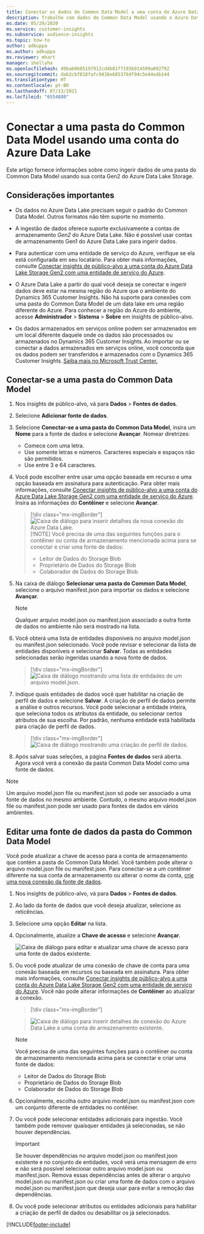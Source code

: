 ```yaml
---
title: Conectar os dados do Common Data Model a uma conta do Azure Data Lake
description: Trabalhe com dados do Common Data Model usando o Azure Data Lake Storage.
ms.date: 05/29/2020
ms.service: customer-insights
ms.subservice: audience-insights
ms.topic: how-to
author: adkuppa
ms.author: adkuppa
ms.reviewer: mhart
manager: shellyha
ms.openlocfilehash: 49bab0605197912cd4b81ff193b914599a092792
ms.sourcegitcommit: dab2cbf818fafc9436e685376df94c5e44e4b144
ms.translationtype: HT
ms.contentlocale: pt-BR
ms.lasthandoff: 07/13/2021
ms.locfileid: "6554880"
---
```

# <a name="connect-to-a-common-data-model-folder-using-an-azure-data-lake-account"></a>Conectar a uma pasta do Common Data Model usando uma conta do Azure Data Lake

Este artigo fornece informações sobre como ingerir dados de uma pasta do Common Data Model usando sua conta Gen2 do Azure Data Lake Storage.

## <a name="important-considerations"></a>Considerações importantes

- Os dados no Azure Data Lake precisam seguir o padrão do Common Data Model. Outros formatos não têm suporte no momento.

- A ingestão de dados oferece suporte exclusivamente a contas de armazenamento *Gen2* do Azure Data Lake. Não é possível usar contas de armazenamento Gen1 do Azure Data Lake para ingerir dados.

- Para autenticar com uma entidade de serviço do Azure, verifique se ela está configurada em seu locatário. Para obter mais informações, consulte [Conectar insights de público-alvo a uma conta do Azure Data Lake Storage Gen2 com uma entidade de serviço do Azure](connect-service-principal.md).

- O Azure Data Lake a partir do qual você deseja se conectar e ingerir dados deve estar na mesma região do Azure que o ambiente do Dynamics 365 Customer Insights. Não há suporte para conexões com uma pasta do Common Data Model de um data lake em uma região diferente do Azure. Para conhecer a região do Azure do ambiente, acesse **Administrador** > **Sistema** > **Sobre** em insights de público-alvo.

- Os dados armazenados em serviços online podem ser armazenados em um local diferente daquele onde os dados são processados ou armazenados no Dynamics 365 Customer Insights. Ao importar ou se conectar a dados armazenados em serviços online, você concorda que os dados podem ser transferidos e armazenados com o Dynamics 365 Customer Insights. [Saiba mais no Microsoft Trust Center.](https://www.microsoft.com/trust-center)

## <a name="connect-to-a-common-data-model-folder"></a>Conectar-se a uma pasta do Common Data Model

1. Nos insights de público-alvo, vá para **Dados** > **Fontes de dados**.

1. Selecione **Adicionar fonte de dados**.

1. Selecione **Conectar-se a uma pasta do Common Data Model**, insira um **Nome** para a fonte de dados e selecione **Avançar**. Nomear diretrizes: 
   - Comece com uma letra.
   - Use somente letras e números. Caracteres especiais e espaços não são permitidos.
   - Use entre 3 e 64 caracteres.

1. Você pode escolher entre usar uma opção baseada em recurso e uma opção baseada em assinatura para autenticação. Para obter mais informações, consulte [Conectar insights de público-alvo a uma conta do Azure Data Lake Storage Gen2 com uma entidade de serviço do Azure](connect-service-principal.md). Insira as informações do **Contêiner** e selecione **Avançar**.
   > [!div class="mx-imgBorder"]
   > ![Caixa de diálogo para inserir detalhes da nova conexão do Azure Data Lake.](media/enter-new-storage-details.png)
   > [!NOTE]
   > Você precisa de uma das seguintes funções para o contêiner ou conta de armazenamento mencionada acima para se conectar e criar uma fonte de dados:
   >  - Leitor de Dados do Storage Blob
   >  - Proprietário de Dados do Storage Blob
   >  - Colaborador de Dados do Storage Blob

1. Na caixa de diálogo **Selecionar uma pasta do Common Data Model**, selecione o arquivo manifest.json para importar os dados e selecione **Avançar**.
   > [!NOTE]
   > Qualquer arquivo model.json ou manifest.json associado a outra fonte de dados no ambiente não será mostrado na lista.

1. Você obterá uma lista de entidades disponíveis no arquivo model.json ou manifest.json selecionado. Você pode revisar e selecionar da lista de entidades disponíveis e selecionar **Salvar**. Todas as entidades selecionadas serão ingeridas usando a nova fonte de dados.
   > [!div class="mx-imgBorder"]
   > ![Caixa de diálogo mostrando uma lista de entidades de um arquivo model.json.](media/review-entities.png)

8. Indique quais entidades de dados você quer habilitar na criação de perfil de dados e selecione **Salvar**. A criação de perfil de dados permite a análise e outros recursos. Você pode selecionar a entidade inteira, que seleciona todos os atributos da entidade, ou selecionar certos atributos de sua escolha. Por padrão, nenhuma entidade está habilitada para criação de perfil de dados.
   > [!div class="mx-imgBorder"]
   > ![Caixa de diálogo mostrando uma criação de perfil de dados.](media/dataprofiling-entities.png)

9. Após salvar suas seleções, a página **Fontes de dados** será aberta. Agora você verá a conexão da pasta Common Data Model como uma fonte de dados.

> [!NOTE]
> Um arquivo model.json file ou manifest.json só pode ser associado a uma fonte de dados no mesmo ambiente. Contudo, o mesmo arquivo model.json file ou manifest.json pode ser usado para fontes de dados em vários ambientes.

## <a name="edit-a-common-data-model-folder-data-source"></a>Editar uma fonte de dados da pasta do Common Data Model

Você pode atualizar a chave de acesso para a conta de armazenamento que contém a pasta do Common Data Model. Você também pode alterar o arquivo model.json file ou manifest.json. Para conectar-se a um contêiner diferente na sua conta de armazenamento ou alterar o nome da conta, [crie uma nova conexão da fonte de dados](#connect-to-a-common-data-model-folder).

1. Nos insights de público-alvo, vá para **Dados** > **Fontes de dados**.

2. Ao lado da fonte de dados que você deseja atualizar, selecione as reticências.

3. Selecione uma opção **Editar** na lista.

4. Opcionalmente, atualize a **Chave de acesso** e selecione **Avançar**.

   ![Caixa de diálogo para editar e atualizar uma chave de acesso para uma fonte de dados existente.](media/edit-access-key.png)

5. Ou você pode atualizar de uma conexão de chave de conta para uma conexão baseada em recursos ou baseada em assinatura. Para obter mais informações, consulte [Conectar insights de público-alvo a uma conta do Azure Data Lake Storage Gen2 com uma entidade de serviço do Azure](connect-service-principal.md). Você não pode alterar informações de **Contêiner** ao atualizar a conexão.
   > [!div class="mx-imgBorder"]

   > ![Caixa de diálogo para inserir detalhes de conexão do Azure Data Lake a uma conta de armazenamento existente.](media/enter-existing-storage-details.png)

   > [!NOTE]
   > Você precisa de uma das seguintes funções para o contêiner ou conta de armazenamento mencionada acima para se conectar e criar uma fonte de dados:
   >  - Leitor de Dados do Storage Blob
   >  - Proprietário de Dados do Storage Blob
   >  - Colaborador de Dados do Storage Blob


6. Opcionalmente, escolha outro arquivo model.json ou manifest.json com um conjunto diferente de entidades no contêiner.

7. Ou você pode selecionar entidades adicionais para ingestão. Você também pode remover quaisquer entidades já selecionadas, se não houver dependências.

   > [!IMPORTANT]
   > Se houver dependências no arquivo model.json ou manifest.json existente e no conjunto de entidades, você verá uma mensagem de erro e não será possível selecionar outro arquivo model.json ou manifest.json. Remova essas dependências antes de alterar o arquivo model.json ou manifest.json ou criar uma fonte de dados com o arquivo model.json ou manifest.json que deseja usar para evitar a remoção das dependências.

8. Ou você pode selecionar atributos ou entidades adicionais para habilitar a criação de perfil de dados ou desabilitar os já selecionados.   


[!INCLUDE[footer-include](../includes/footer-banner.md)]